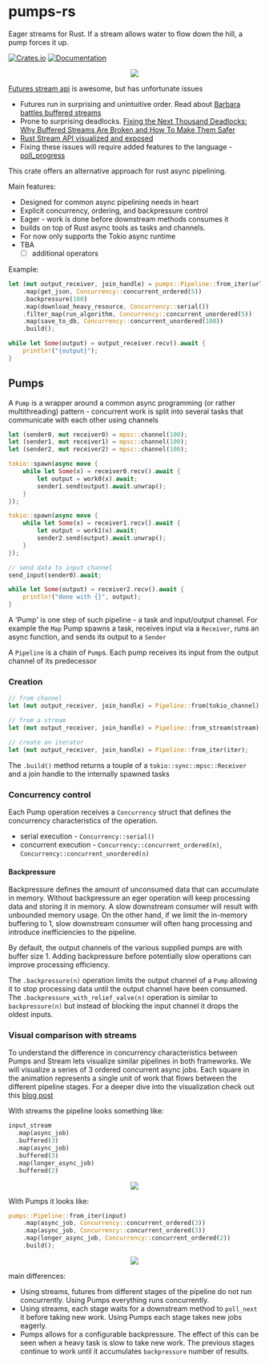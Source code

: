 # pumps-rs

Eager streams for Rust. If a stream allows water to flow down the hill, a pump forces it up.

[![Crates.io](https://img.shields.io/crates/v/pumps)](https://crates.io/crates/pumps)
[![Documentation](https://docs.rs/pumps/badge.svg)](https://docs.rs/pumps)

<p align="center">
    <img src="https://github.com/user-attachments/assets/1b01e3a8-f1a6-47dd-8f0e-804ff3c9a32a">
</p>

[Futures stream api](https://docs.rs/futures/latest/futures/stream/index.html#) is awesome, but has unfortunate issues

- Futures run in surprising and unintuitive order. Read about [Barbara battles buffered streams](https://rust-lang.github.io/wg-async/vision/submitted_stories/status_quo/barbara_battles_buffered_streams.html)
- Prone to surprising deadlocks. [Fixing the Next Thousand Deadlocks: Why Buffered Streams Are Broken and How To Make Them Safer](https://blog.polybdenum.com/2022/07/24/fixing-the-next-thousand-deadlocks-why-buffered-streams-are-broken-and-how-to-make-them-safer.html)
- [Rust Stream API visualized and exposed](https://github.com/alexpusch/rust-magic-patterns/blob/master/rust-stream-visualized/Readme.md)
- Fixing these issues will require added features to the language - [poll_progress](https://without.boats/blog/poll-progress/)

This crate offers an alternative approach for rust async pipelining.

Main features:

- Designed for common async pipelining needs in heart
- Explicit concurrency, ordering, and backpressure control
- Eager - work is done before downstream methods consumes it
- builds on top of Rust async tools as tasks and channels.
- For now only supports the Tokio async runtime
- TBA
    - [ ] additional operators

Example:

```rust
let (mut output_receiver, join_handle) = pumps::Pipeline::from_iter(urls)
    .map(get_json, Concurrency::concurrent_ordered(5))
    .backpressure(100)
    .map(download_heavy_resource, Concurrency::serial())
    .filter_map(run_algorithm, Concurrency::concurrent_unordered(5))
    .map(save_to_db, Concurrency::concurrent_unordered(100))
    .build();

while let Some(output) = output_receiver.recv().await {
    println!("{output}");
}
```

## Pumps

A `Pump` is a wrapper around a common async programming (or rather multithreading) pattern - concurrent work is split into several tasks that communicate with each other using channels

```rust
let (sender0, mut receiver0) = mpsc::channel(100);
let (sender1, mut receiver1) = mpsc::channel(100);
let (sender2, mut receiver2) = mpsc::channel(100);

tokio::spawn(async move {
    while let Some(x) = receiver0.recv().await {
        let output = work0(x).await;
        sender1.send(output).await.unwrap();
    }
});

tokio::spawn(async move {
    while let Some(x) = receiver1.recv().await {
        let output = work1(x).await;
        sender2.send(output).await.unwrap();
    }
});

// send data to input channel
send_input(sender0).await;

while let Some(output) = receiver2.recv().await {
    println!("done with {}", output);
}
```

A 'Pump' is one step of such pipeline - a task and input/output channel. For example the `Map` Pump spawns a task, receives input via a `Receiver`, runs an async function, and sends its output to a `Sender`

A `Pipeline` is a chain of `Pump`s. Each pump receives its input from the output channel of its predecessor

### Creation

```rust
// from channel
let (mut output_receiver, join_handle) = Pipeline::from(tokio_channel);

// from a stream
let (mut output_receiver, join_handle) = Pipeline::from_stream(stream);

// create an iterator
let (mut output_receiver, join_handle) = Pipeline::from_iter(iter);
```

The `.build()` method returns a touple of a `tokio::sync::mpsc::Receiver` and a join handle to the internally spawned tasks

### Concurrency control

Each Pump operation receives a `Concurrency` struct that defines the concurrency characteristics of the operation.

- serial execution - `Concurrency::serial()`
- concurrent execution - `Concurrency::concurrent_ordered(n)`, `Concurrency::concurrent_unordered(n)`

#### Backpressure
Backpressure defines the amount of unconsumed data that can accumulate in memory. Without backpressure an eger operation will keep processing data and storing it in memory. A slow downstream consumer will result with unbounded memory usage. On the other hand, if we limit the in-memory buffering to 1, slow downstream consumer will often hang processing and introduce inefficiencies to the pipeline.

By default, the output channels of the various supplied pumps are with buffer size 1. Adding backpressure before potentially slow operations can improve processing efficiency.

The `.backpressure(n)` operation limits the output channel of a `Pump` allowing it to stop processing data until the output channel have been consumed.
The `.backpressure_with_relief_valve(n)` operation is similar to `backpressure(n)` but instead of blocking the input channel it drops the oldest inputs.

### Visual comparison with streams
To understand the difference in concurrency characteristics between Pumps and Stream lets visualize similar pipelines in both frameworks.
We will visualize a series of 3 ordered concurrent async jobs. Each square in the animation represents a single unit of work that flows between the different pipeline stages. For a deeper dive into the visualization check out this [blog post](https://github.com/alexpusch/rust-magic-patterns/blob/master/rust-stream-visualized/Readme.md)

With streams the pipeline looks something like:
```rust
input_stream
  .map(async_job)
  .buffered(3)
  .map(async_job)
  .buffered(3)
  .map(longer_async_job)
  .buffered(2)
```
<p align="center">
    <img src="https://github.com/user-attachments/assets/07ef26e4-5d7b-482e-a38c-9499ae51088c">
</p>

With Pumps it looks like:
```rust
pumps::Pipeline::from_iter(input)
    .map(async_job, Concurrency::concurrent_ordered(3))
    .map(async_job, Concurrency::concurrent_ordered(3))
    .map(longer_async_job, Concurrency::concurrent_ordered(2))
    .build();
```
<p align="center">
    <img src="https://github.com/user-attachments/assets/1b01e3a8-f1a6-47dd-8f0e-804ff3c9a32a">
</p>

main differences:
- Using streams, futures from different stages of the pipeline do not run concurrently. Using Pumps everything runs concurrently.
- Using streams, each stage waits for a downstream method to `poll_next` it before taking new work. Using Pumps each stage takes new jobs eagerly.
- Pumps allows for a configurable backpressure. The effect of this can be seen when a heavy task is slow to take new work. The previous stages continue to work until it accumulates `backpressure` number of results. 